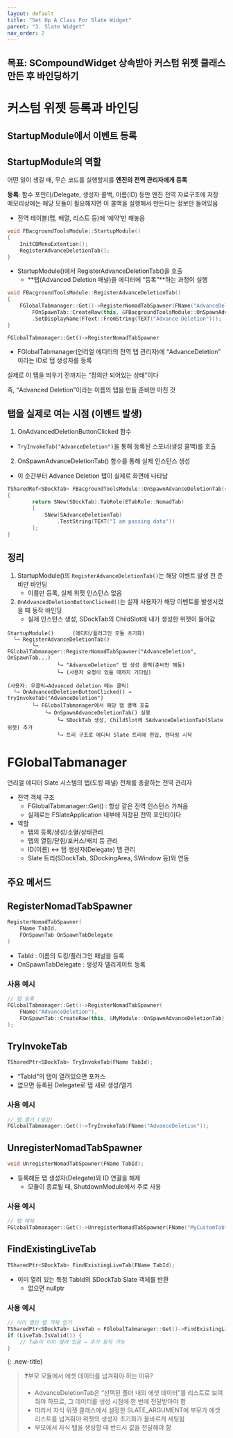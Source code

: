 ```yaml
---
layout: default
title: "Set Up A Class For Slate Widget"
parent: "3. Slate Widget"
nav_order: 2
---
```


## 목표: SCompoundWidget 상속받아 커스텀 위젯 클래스 만든 후 바인딩하기

# 커스텀 위젯 등록과 바인딩
## StartupModule에서 이벤트 등록 

## StartupModule의 역할
어떤 일이 생길 때, 무슨 코드를 실행할지를 **엔진의 전역 관리자에게 등록**
>
**등록**: 함수 포인터/Delegate, 생성자 콜백, 이름(ID) 등만 엔진 전역 자료구조에 저장
메모리상에는 해당 모듈이 필요해지면 이 콜백을 실행해서 만든다는 정보만 들어있음
  - 전역 테이블(맵, 배열, 리스트 등)에 ‘예약’만 해놓음

```c++
void FBacgroundToolsModule::StartupModule()
{
	InitCBMenuExtention();
	RegisterAdvanceDeletionTab();
}
```
- StartupModule()에서 RegisterAdvanceDeletionTab()을 호출
  - **탭(Advanced Deletion 패널)을 에디터에 “등록”**하는 과정이 실행

```c++
void FBacgroundToolsModule::RegisterAdvanceDeletionTab()
{
	FGlobalTabmanager::Get()->RegisterNomadTabSpawner(FName("AdvanceDeletion"),
		FOnSpawnTab::CreateRaw(this, &FBacgroundToolsModule::OnSpawnAdvanceDeletionTab))
		.SetDisplayName(FText::FromString(TEXT("Advance Deletion")));
}
```
`FGlobalTabmanager::Get()->RegisterNomadTabSpawner`
   - FGlobalTabmanager(언리얼 에디터의 전역 탭 관리자)에 “AdvanceDeletion” 이라는 ID로 탭 생성자를 등록
>
실제로 이 탭을 띄우기 전까지는 “정의만 되어있는 상태”이다
>
즉, “Advanced Deletion”이라는 이름의 탭을 만들 준비만 마친 것

## 탭을 실제로 여는 시점 (이벤트 발생)
1. OnAdvancedDeletionButtonClicked 함수
- `TryInvokeTab("AdvanceDeletion")`을 통해 등록된 스포너(생성 콜백)를 호출

2. OnSpawnAdvanceDeletionTab() 함수를 통해 실제 인스턴스 생성
- 이 순간부터 Advance Deletion 탭이 실제로 화면에 나타남
```c++
TSharedRef<SDockTab> FBacgroundToolsModule::OnSpawnAdvanceDeletionTab(const FSpawnTabArgs& SpawnTabArgs)
{
        return SNew(SDockTab).TabRole(ETabRole::NomadTab)
        [
            SNew(SAdvanceDeletionTab)
                .TestString(TEXT("I am passing data"))
        ];
}
```

## 정리
1. StartupModule()의 `RegisterAdvanceDeletionTab()`는 해당 이벤트 발생 전 준비만 바인딩
   - 이름만 등록, 실제 위젯 인스턴스 없음
2. `OnAdvancedDeletionButtonClicked()`는 실제 사용자가 해당 이벤트를 발생시켰을 때 동작 바인딩
   - 실제 인스턴스 생성, SDockTab의 ChildSlot에 내가 생성한 위젯이 들어감

```
StartupModule()      (에디터/플러그인 모듈 초기화)
  └→ RegisterAdvanceDeletionTab()
        └→ FGlobalTabmanager::RegisterNomadTabSpawner("AdvanceDeletion", OnSpawnTab...)
                └→ "AdvanceDeletion" 탭 생성 콜백(준비만 해둠)
                └→ (사용자 요청이 있을 때까지 기다림)

(사용자: 우클릭→Advanced deletion 메뉴 클릭)
  └→ OnAdvancedDeletionButtonClicked() → TryInvokeTab("AdvanceDeletion")
        └→ FGlobalTabmanager에서 해당 탭 콜백 호출
            └→ OnSpawnAdvanceDeletionTab() 실행
                └→ SDockTab 생성, ChildSlot에 SAdvanceDeletionTab(Slate 위젯) 추가
                └→ 트리 구조로 에디터 Slate 트리에 편입, 렌더링 시작
```

# FGlobalTabmanager
언리얼 에디터 Slate 시스템의 탭(도킹 패널) 전체를 총괄하는 전역 관리자
- 전역 객체 구조
   - FGlobalTabmanager::Get() : 항상 같은 전역 인스턴스 가져옴
   - 실제로는 FSlateApplication 내부에 저장된 전역 포인터이다
- 역할
  - 탭의 등록/생성/소멸/상태관리
  - 탭의 열림/닫힘/포커스/배치 등 관리
  - ID(이름) ↔ 탭 생성자(Delegate) 맵 관리
  - Slate 트리(SDockTab, SDockingArea, SWindow 등)와 연동

## 주요 메서드
## RegisterNomadTabSpawner
```c++
RegisterNomadTabSpawner(
    FName TabId,
    FOnSpawnTab OnSpawnTabDelegate
)
```
- TabId : 이름의 도킹/플러그인 패널을 등록
- OnSpawnTabDelegate : 생성자 델리게이트 등록

### 사용 예시
```c++
// 탭 등록
FGlobalTabmanager::Get()->RegisterNomadTabSpawner(
    FName("AdvanceDeletion"),
    FOnSpawnTab::CreateRaw(this, &MyModule::OnSpawnAdvanceDeletionTab)
);
```

## TryInvokeTab
```c++
TSharedPtr<SDockTab> TryInvokeTab(FName TabId);
```
- “TabId”의 탭이 열려있으면 포커스
- 없으면 등록된 Delegate로 탭 새로 생성/열기

### 사용 예시
```c++
// 탭 열기 (생성)
FGlobalTabmanager::Get()->TryInvokeTab(FName("AdvanceDeletion"));
```

## UnregisterNomadTabSpawner
```c++
void UnregisterNomadTabSpawner(FName TabId);
```
- 등록해둔 탭 생성자(Delegate)와 ID 연결을 해제
  - 모듈이 종료될 때, ShutdownModule에서 주로 사용

### 사용 예시
```c++
// 탭 해제
FGlobalTabmanager::Get()->UnregisterNomadTabSpawner(FName("MyCustomTab"));
```

## FindExistingLiveTab
```c++
TSharedPtr<SDockTab> FindExistingLiveTab(FName TabId);
```
- 이미 열려 있는 특정 TabId의 SDockTab Slate 객체를 반환
  - 없으면 nullptr
 
### 사용 예시
```c++
// 이미 열린 탭 객체 얻기
TSharedPtr<SDockTab> LiveTab = FGlobalTabmanager::Get()->FindExistingLiveTab(FName("MyCustomTab"));
if (LiveTab.IsValid()) {
    // Tab이 이미 열려 있음 → 추가 동작 가능
}
```

{: .new-title}
> ❓부모 모듈에서 에셋 데이터를 넘겨줘야 하는 이유?
>
> - AdvanceDeletionTab은 “선택된 폴더 내의 에셋 데이터”를 리스트로 보여줘야 하므로,
그 데이터를 생성 시점에 한 번에 전달받아야 함
> - 따라서 자식 위젯 클래스에서 설정한 SLATE_ARGUMENT에 부모가 에셋 리스트를 넘겨줘야 위젯의 생성자 초기화가 올바르게 세팅됨
> - 부모에서 자식 탭을 생성할 때 반드시 값을 전달해야 함